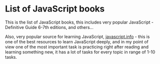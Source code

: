 # List of JavaScript books

This is the list of JavaScript books, this includes very popular JavaScript - Definitive Guide 6-7th editions, and others...

Also, very popular source for learning JavaScript, <a href="https://www.javascript.info" target="_blank">javascript.info</a> - this is one of the best resources to learn JavaScript deeply, and in my point of view one of the most important task is practicing right after reading and learning something new, it has a lot of tasks for every topic in range of 1-10 tasks.
